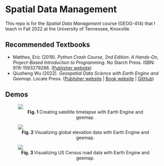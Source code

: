 # Spatial Data Management

This repo is for the _Spatial Data Management_ course (GEOG-414) that I teach in Fall 2022 at the University of Tennessee, Knoxville.

## Recommended Textbooks

- Matthes, Eric (2019). _Python Crash Course, 2nd Edition: A Hands-On, Project-Based Introduction to Programming_. No Starch Press. ISBN: 978-1593279288. ([Publisher website](https://nostarch.com/pythoncrashcourse2e))
- Qiusheng Wu (2022). _Geospatial Data Science with Earth Engine and Geemap_. Locate Press. ([Publisher website](https://locatepress.com/book/geemap) | [Book website](https://geog-414.gishub.org/) | [GitHub](https://github.com/giswqs/geog-414))

## Demos

<figure>
<img src="https://github.com/giswqs/data/raw/main/gif/river.gif" style="width:auto">
<figcaption align="center"><b>Fig. 1 </b>Creating satellite timelapse with Earth Engine and geemap.</figcaption>
</figure>

<figure>
<img src="https://geog-414.gishub.org/_images/ch01_geemap_gui.jpg" style="width:auto">
<figcaption align="center"><b>Fig. 2 </b>Visualizing global elevation data with Earth Engine and geemap.</figcaption>
</figure>

<figure>
<img src="https://geog-414.gishub.org/_images/ch04_style_census_roads.jpg" style="width:auto">
<figcaption align="center"><b>Fig. 3 </b>Visualizing US Census road data with Earth Engine and geemap.</figcaption>
</figure>
